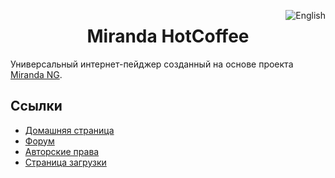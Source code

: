 <a href="https://github.com/miranda-ng/HotCoffee/blob/master/README.md"><img align="right" src="https://www.miranda-ng.org/hotcoffee/images/flags/us.png" alt="English"></img></a>

<h1 align="center">Miranda HotCoffee</h1>

Универсальный интернет-пейджер созданный на основе проекта [Miranda NG][1].

## Ссылки ##

* [Домашняя страница](https://www.miranda-ng.org/hotcoffee/)
* [Форум](https://forum.miranda-ng.org/index.php?topic=45.50000#lastPost)
* [Авторские права](https://www.miranda-ng.org/hotcoffee/licenses/)
* [Страница загрузки](https://www.miranda-ng.org/hotcoffee/downloads/)

[1]: https://www.miranda-ng.org/